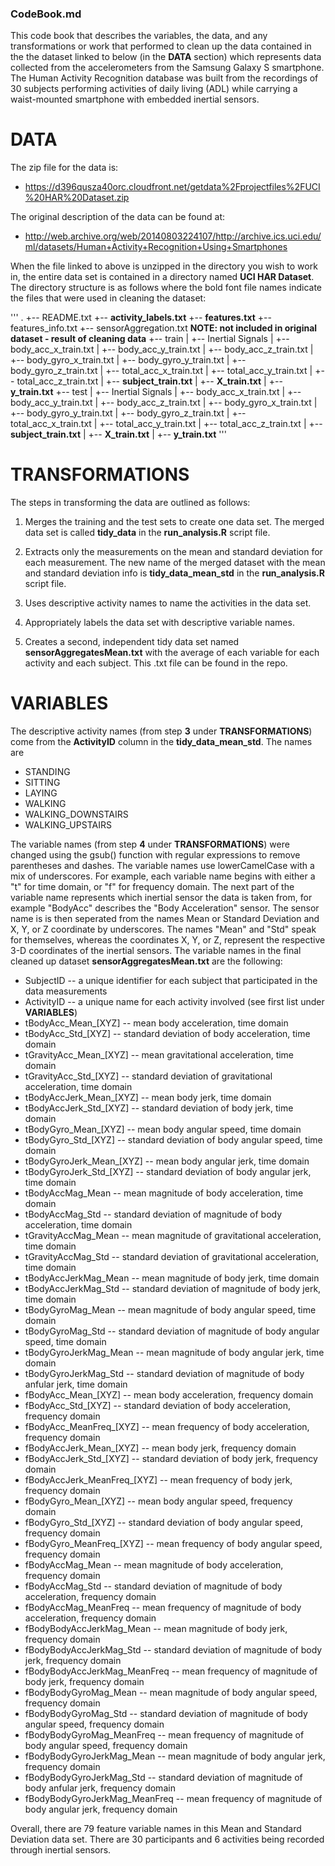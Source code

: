 ### CodeBook.md

This code book that describes the variables, the data, and any transformations or work that performed to clean up the data contained in the the dataset linked to below (in the **DATA** section) which represents data collected from the accelerometers from the Samsung Galaxy S smartphone.  The Human Activity Recognition database was built from the recordings of 30 subjects performing activities of daily living (ADL) while carrying a waist-mounted smartphone with embedded inertial sensors.

# DATA
The zip file for the data is:

* <https://d396qusza40orc.cloudfront.net/getdata%2Fprojectfiles%2FUCI%20HAR%20Dataset.zip>

The original description of the data can be found at:

* <http://web.archive.org/web/20140803224107/http://archive.ics.uci.edu/ml/datasets/Human+Activity+Recognition+Using+Smartphones>

When the file linked to above is unzipped in the directory you wish to work in, the entire data set is contained in a directory named **UCI HAR Dataset**.  The directory structure is as follows where the bold font file names indicate the files that were used in cleaning the dataset:

'''
.
+-- README.txt
+-- **activity_labels.txt**
+-- **features.txt**
+-- features_info.txt
+-- sensorAggregation.txt 	**NOTE: not included in original dataset - result of cleaning data**
+-- train
|   +-- Inertial Signals
|		+-- body_acc_x_train.txt
|		+-- body_acc_y_train.txt
|		+-- body_acc_z_train.txt
|		+-- body_gyro_x_train.txt
|		+-- body_gyro_y_train.txt
|		+-- body_gyro_z_train.txt
|		+-- total_acc_x_train.txt
|		+-- total_acc_y_train.txt
|		+-- total_acc_z_train.txt
|   +-- **subject_train.txt**
|	+-- **X_train.txt**
|	+-- **y_train.txt**
+-- test
|   +-- Inertial Signals
|		+-- body_acc_x_train.txt
|		+-- body_acc_y_train.txt
|		+-- body_acc_z_train.txt
|		+-- body_gyro_x_train.txt
|		+-- body_gyro_y_train.txt
|		+-- body_gyro_z_train.txt
|		+-- total_acc_x_train.txt
|		+-- total_acc_y_train.txt
|		+-- total_acc_z_train.txt
|   +-- **subject_train.txt**
|	+-- **X_train.txt**
|	+-- **y_train.txt**
'''

# TRANSFORMATIONS
The steps in transforming the data are outlined as follows:

1. Merges the training and the test sets to create one data set.  The merged data set is called **tidy_data** in the **run_analysis.R** script file.

2. Extracts only the measurements on the mean and standard deviation for each measurement. The new name of the merged dataset with the mean and standard deviation info is **tidy_data_mean_std** in the **run_analysis.R** script file.

3. Uses descriptive activity names to name the activities in the data set.

4. Appropriately labels the data set with descriptive variable names. 

5. Creates a second, independent tidy data set named **sensorAggregatesMean.txt** with the average of each variable for each activity and each subject.  This .txt file can be found in the repo.

# VARIABLES
The descriptive activity names (from step **3** under **TRANSFORMATIONS**) come from the **ActivityID** column in the **tidy_data_mean_std**.  The names are 

* STANDING
* SITTING
* LAYING 
* WALKING
* WALKING_DOWNSTAIRS
* WALKING_UPSTAIRS

The variable names (from step **4** under **TRANSFORMATIONS**) were changed using the gsub() function with regular expressions to remove parentheses and dashes.  The variable names use lowerCamelCase with a mix of underscores.  For example, each variable name begins with either a "t" for time domain, or "f" for frequency domain.  The next part of the variable name represents which inertial sensor the data is taken from, for example "BodyAcc" describes the "Body Acceleration" sensor.  The sensor name is is then seperated from the names Mean or Standard Deviation and X, Y, or Z coordinate by underscores.  The names "Mean" and "Std" speak for themselves, whereas the coordinates X, Y, or Z, represent the respective 3-D coordinates of the inertial sensors.  The variable names in the final cleaned up dataset **sensorAggregatesMean.txt** are the following:

* SubjectID		-- a unique identifier for each subject that participated in the data measurements
* ActivityID		-- a unique name for each activity involved (see first list under **VARIABLES**)
* tBodyAcc_Mean_[XYZ] 	-- mean body acceleration, time domain
* tBodyAcc_Std_[XYZ] 	-- standard deviation of body acceleration, time domain
* tGravityAcc_Mean_[XYZ] 	-- mean gravitational acceleration, time domain
* tGravityAcc_Std_[XYZ] 		-- standard deviation of gravitational acceleration, time domain
* tBodyAccJerk_Mean_[XYZ] 	-- mean body jerk, time domain
* tBodyAccJerk_Std_[XYZ] 	-- standard deviation of body jerk, time domain
* tBodyGyro_Mean_[XYZ] 		-- mean body angular speed, time domain
* tBodyGyro_Std_[XYZ] 		-- standard deviation of body angular speed, time domain
* tBodyGyroJerk_Mean_[XYZ] 		-- mean body angular jerk, time domain
* tBodyGyroJerk_Std_[XYZ] 		-- standard deviation of body angular jerk, time domain
* tBodyAccMag_Mean 		-- mean magnitude of body acceleration, time domain
* tBodyAccMag_Std 	-- standard deviation of magnitude of body acceleration, time domain
* tGravityAccMag_Mean 		-- mean magnitude of gravitational acceleration, time domain
* tGravityAccMag_Std 	-- standard deviation of gravitational acceleration, time domain
* tBodyAccJerkMag_Mean 		-- mean magnitude of body jerk, time domain
* tBodyAccJerkMag_Std 		-- standard deviation of magnitude of body jerk, time domain
* tBodyGyroMag_Mean 		-- mean magnitude of body angular speed, time domain
* tBodyGyroMag_Std 		-- standard deviation of magnitude of body angular speed, time domain
* tBodyGyroJerkMag_Mean 		-- mean magnitude of body angular jerk, time domain
* tBodyGyroJerkMag_Std 		-- standard deviation of magnitude of body anfular jerk, time domain
* fBodyAcc_Mean_[XYZ] 		-- mean body acceleration, frequency domain
* fBodyAcc_Std_[XYZ] 	-- standard deviation of body acceleration, frequency domain
* fBodyAcc_MeanFreq_[XYZ] 	-- mean frequency of body acceleration, frequency domain
* fBodyAccJerk_Mean_[XYZ] 	-- mean body jerk, frequency domain
* fBodyAccJerk_Std_[XYZ] 	-- standard deviation of body jerk, frequency domain
* fBodyAccJerk_MeanFreq_[XYZ] 	-- mean frequency of body jerk, frequency domain
* fBodyGyro_Mean_[XYZ] 		-- mean body angular speed, frequency domain
* fBodyGyro_Std_[XYZ] 		-- standard deviation of body angular speed, frequency domain
* fBodyGyro_MeanFreq_[XYZ] 		-- mean frequency of body angular speed, frequency domain
* fBodyAccMag_Mean 		-- mean magnitude of body acceleration, frequency domain
* fBodyAccMag_Std 		-- standard deviation of magnitude of body acceleration, frequency domain
* fBodyAccMag_MeanFreq 	-- mean frequency of magnitude of body acceleration, frequency domain
* fBodyBodyAccJerkMag_Mean 	-- mean magnitude of body jerk, frequency domain
* fBodyBodyAccJerkMag_Std 	-- standard deviation of magnitude of body jerk, frequency domain
* fBodyBodyAccJerkMag_MeanFreq 	-- mean frequency of magnitude of body jerk, frequency domain
* fBodyBodyGyroMag_Mean 		-- mean magnitude of body angular speed, frequency domain
* fBodyBodyGyroMag_Std 		-- standard deviation of magnitude of body angular speed, frequency domain
* fBodyBodyGyroMag_MeanFreq 		-- mean frequency of magnitude of body angular speed, frequency domain
* fBodyBodyGyroJerkMag_Mean 		-- mean magnitude of body angular jerk, frequency domain
* fBodyBodyGyroJerkMag_Std 		-- standard deviation of magnitude of body anfular jerk, frequency domain
* fBodyBodyGyroJerkMag_MeanFreq 		-- mean frequency of magnitude of body angular jerk, frequency domain

Overall, there are 79 feature variable names in this Mean and Standard Deviation data set.  There are 30 participants and 6 activities being recorded through inertial sensors.
